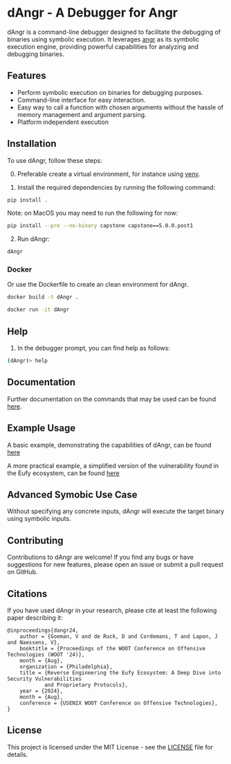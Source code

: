 # dAngr - A Debugger for Angr

dAngr is a command-line debugger designed to facilitate the debugging of binaries using symbolic execution. It leverages [angr](https://angr.io) as its symbolic execution engine, providing powerful capabilities for analyzing and debugging binaries.

## Features

- Perform symbolic execution on binaries for debugging purposes.
- Command-line interface for easy interaction.
- Easy way to call a function with chosen arguments without the hassle of memory management and argument parsing.
- Platform independent execution

## Installation


To use dAngr, follow these steps:

0. Preferable create a virtual environment, for instance using [venv](https://docs.python.org/3/library/venv.html).

1. Install the required dependencies by running the following command:

```bash
pip install .
```
Note: on MacOS you may need to run the following for now:
```bash
pip install --pre --no-binary capstone capstone==5.0.0.post1
```

2. Run dAngr:

```bash
dAngr
```

### Docker

Or use the Dockerfile to create an clean environment for dAngr.
```bash
docker build -t dAngr .
```

```bash
docker run -it dAngr
```
## Help
1. In the debugger prompt, you can find help as follows:
```bash
(dAngr)> help
```
## Documentation

Further documentation on the commands that may be used can be found [here](./docs/documentation.md).

## Example Usage

A basic example, demonstrating the capabilities of dAngr, can be found [here](./examples/basic_example/)

A more practical example, a simplified version of the vulnerability found in the Eufy ecosystem, can be found [here](./examples/aes_example/)

## Advanced Symobic Use Case
Without specifying any concrete inputs, dAngr will execute the target binary using symbolic inputs.  

## Contributing

Contributions to dAngr are welcome! If you find any bugs or have suggestions for new features, please open an issue or submit a pull request on GitHub.

## Citations
If you have used dAngr in your research, please cite at least the following paper describing it:
````{verbatim}
@inproceedings{dangr24, 
    author = {Goeman, V and de Ruck, D and Cordemans, T and Lapon, J and Naessens, V}, 
    booktitle = {Proceedings of the WOOT Conference on Offensive Technologies (WOOT '24)}, 
    month = {Aug}, 
    organization = {Philadelphia}, 
    title = {Reverse Engineering the Eufy Ecosystem: A Deep Dive into Security Vulnerabilities 
            and Proprietary Protocols},
    year = {2024},
    month = {Aug}, 
    conference = {USENIX WOOT Conference on Offensive Technologies}, 
}
````

## License

This project is licensed under the MIT License - see the [LICENSE](LICENSE) file for details.
